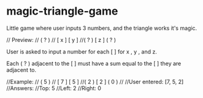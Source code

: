 # magic-triangle-game
Little game where user inputs 3 numbers, and the triangle works it's magic.
 
// Preview:
//        ( ? )
//    [ x ]   [ y ]
//( ? )   [ z ]   ( ? )

User is asked to input a number for each [  ] for x , y , and z.

Each ( ? ) adjacent to the [  ] must have a sum equal to the [  ] they are adjacent to.

//Example:
//        ( 5 )
//    [ 7 ]   [ 5 ]
//( 2 )   [ 2 ]   ( 0 )
//
//User entered: [7, 5, 2]
//Answers:
//Top:   5
//Left:  2
//Right: 0

